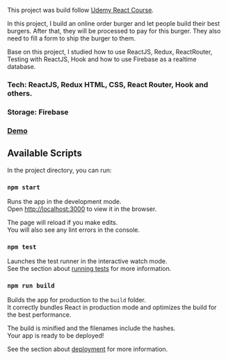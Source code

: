 This project was build follow [Udemy React Course](https://www.udemy.com/course/react-the-complete-guide-incl-redux/).

In this project, I build an online order burger and let people build their best burgers. After that, they will be processed to pay for this burger. They also need to fill a form to ship the burger to them.

Base on this project, I studied how to use ReactJS, Redux, ReactRouter, Testing with ReactJS, Hook and how to use Firebase as a realtime database.

### Tech: ReactJS, Redux HTML, CSS, React Router, Hook and others.
### Storage: Firebase
### [Demo](https://react-my-burger-9caa1.web.app/)


## Available Scripts

In the project directory, you can run:

### `npm start`

Runs the app in the development mode.<br />
Open [http://localhost:3000](http://localhost:3000) to view it in the browser.

The page will reload if you make edits.<br />
You will also see any lint errors in the console.

### `npm test`

Launches the test runner in the interactive watch mode.<br />
See the section about [running tests](https://facebook.github.io/create-react-app/docs/running-tests) for more information.

### `npm run build`

Builds the app for production to the `build` folder.<br />
It correctly bundles React in production mode and optimizes the build for the best performance.

The build is minified and the filenames include the hashes.<br />
Your app is ready to be deployed!

See the section about [deployment](https://facebook.github.io/create-react-app/docs/deployment) for more information.
